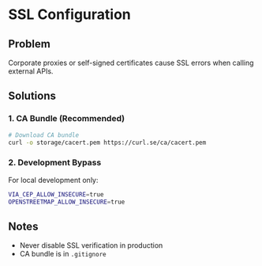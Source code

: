 # SSL Configuration

## Problem
Corporate proxies or self-signed certificates cause SSL errors when calling external APIs.

## Solutions

### 1. CA Bundle (Recommended)
```bash
# Download CA bundle
curl -o storage/cacert.pem https://curl.se/ca/cacert.pem
```

### 2. Development Bypass
For local development only:
```bash
VIA_CEP_ALLOW_INSECURE=true
OPENSTREETMAP_ALLOW_INSECURE=true
```

## Notes
- Never disable SSL verification in production
- CA bundle is in `.gitignore`
